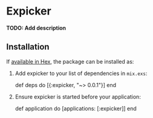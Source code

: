 # Expicker

**TODO: Add description**

## Installation

If [available in Hex](https://hex.pm/docs/publish), the package can be installed as:

  1. Add expicker to your list of dependencies in `mix.exs`:

        def deps do
          [{:expicker, "~> 0.0.1"}]
        end

  2. Ensure expicker is started before your application:

        def application do
          [applications: [:expicker]]
        end
